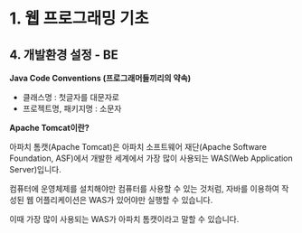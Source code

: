 # 1. 웹 프로그래밍 기초

## 4. 개발환경 설정 - BE

**Java Code Conventions (프로그래머들끼리의 약속)** 

- 클래스명 : 첫글자를 대문자로
- 프로젝트명, 패키지명 : 소문자

**Apache Tomcat이란?**

아파치 톰캣(Apache Tomcat)은 아파치 소프트웨어 재단(Apache Software Foundation, ASF)에서 개발한 세계에서 가장 많이 사용되는 WAS(Web Application Server)입니다.

컴퓨터에 운영체제를 설치해야만 컴퓨터를 사용할 수 있는 것처럼, 자바를 이용하여 작성된 웹 어플리케이션은 WAS가 있어야만 실행할 수 있습니다.

이때 가장 많이 사용되는 WAS가 아파치 톰캣이라고 말할 수 있습니다.
